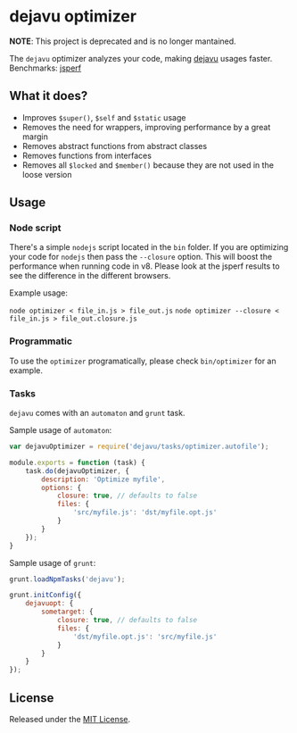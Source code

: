 # dejavu optimizer

**NOTE**: This project is deprecated and is no longer mantained.

The `dejavu` optimizer analyzes your code, making [dejavu](https://github.com/IndigoUnited/dejavu) usages faster.   
Benchmarks: [jsperf](http://jsperf.com/oop-benchmark/107)



## What it does?

- Improves `$super()`, `$self` and `$static` usage
- Removes the need for wrappers, improving performance by a great margin
- Removes abstract functions from abstract classes
- Removes functions from interfaces
- Removes all `$locked` and `$member()` because they are not used in the loose version


## Usage

### Node script

There's a simple `nodejs` script located in the `bin` folder.
If you are optimizing your code for `nodejs` then pass the `--closure` option. This will boost the performance when running code in v8.
Please look at the jsperf results to see the difference in the different browsers.

Example usage:

`node optimizer < file_in.js > file_out.js`
`node optimizer --closure < file_in.js > file_out.closure.js`


### Programmatic

To use the `optimizer` programatically, please check `bin/optimizer` for an example.


### Tasks

`dejavu` comes with an `automaton` and `grunt` task.

Sample usage of `automaton`:

```js
var dejavuOptimizer = require('dejavu/tasks/optimizer.autofile');

module.exports = function (task) {
    task.do(dejavuOptimizer, {
        description: 'Optimize myfile',
        options: {
            closure: true, // defaults to false
            files: {
                'src/myfile.js': 'dst/myfile.opt.js'
            }
        }
    });
}
```

Sample usage of `grunt`:

```js
grunt.loadNpmTasks('dejavu');

grunt.initConfig({
    dejavuopt: {
        sometarget: {
            closure: true, // defaults to false
            files: {
                'dst/myfile.opt.js': 'src/myfile.js'
            }
        }
    }
});
```


## License

Released under the [MIT License](http://www.opensource.org/licenses/mit-license.php).
